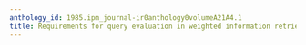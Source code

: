 ```yaml
---
anthology_id: 1985.ipm_journal-ir0anthology0volumeA21A4.1
title: Requirements for query evaluation in weighted information retrieval
---
```

